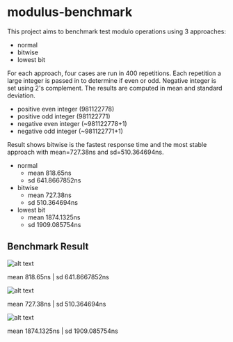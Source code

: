 # modulus-benchmark

This project aims to benchmark test modulo operations using 3 approaches:
* normal
* bitwise
* lowest bit

For each approach, four cases are run in 400 repetitions. Each repetition a large integer is passed in to determine if even or odd. Negative integer is set using 2's complement. The results are computed in mean and standard deviation.
* positive even integer (981122778)
* positive odd integer (981122771)
* negative even integer (~981122778+1)
* negative odd integer (~981122771+1)

Result shows bitwise is the fastest response time and the most stable approach with mean=727.38ns and sd=510.364694ns.
* normal
  * mean 818.65ns
  * sd 641.8667852ns
* bitwise
  * mean 727.38ns
  * sd 510.364694ns
* lowest bit
  * mean 1874.1325ns
  * sd 1909.085754ns

## Benchmark Result
![alt text](https://docs.google.com/spreadsheets/d/e/2PACX-1vS7f9yvj6Qn7yFXI6iOthRmuqQX4gXVF5khYj9RL-acvnJiTK5sehcnEkkdoZVwi2Ibcp5WuuSPok3E/pubchart?oid=879078498&format=image)

mean 818.65ns | sd 641.8667852ns

![alt text](https://docs.google.com/spreadsheets/d/e/2PACX-1vS7f9yvj6Qn7yFXI6iOthRmuqQX4gXVF5khYj9RL-acvnJiTK5sehcnEkkdoZVwi2Ibcp5WuuSPok3E/pubchart?oid=1345989249&format=image)

mean 727.38ns | sd 510.364694ns

![alt text](https://docs.google.com/spreadsheets/d/e/2PACX-1vS7f9yvj6Qn7yFXI6iOthRmuqQX4gXVF5khYj9RL-acvnJiTK5sehcnEkkdoZVwi2Ibcp5WuuSPok3E/pubchart?oid=1170977008&format=image)

mean 1874.1325ns | sd 1909.085754ns
